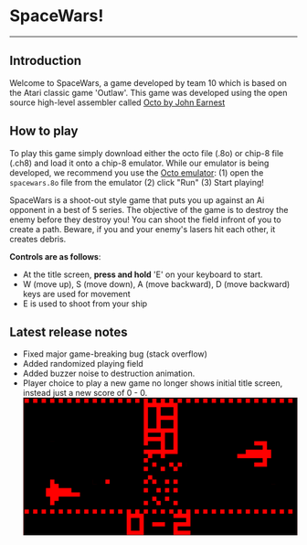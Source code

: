 # **SpaceWars!**
___
## Introduction
Welcome to SpaceWars, a game developed by team 10 which is based on the Atari classic game 'Outlaw'. This game was developed using the open source high-level assembler called [Octo by John Earnest](https://github.com/JohnEarnest/Octo)

## How to play
To play this game simply download either the octo file (.8o) or chip-8 file (.ch8) and load it onto a chip-8 emulator. While our emulator is being developed, we recommend you use the [Octo emulator](http://johnearnest.github.io/Octo/): (1) open the `spacewars.8o` file from the emulator (2) click "Run" (3) Start playing!

SpaceWars is a shoot-out style game that puts you up against an Ai opponent in a best of 5 series. The objective of the game is to destroy the enemy before they destroy you! You can shoot the field infront of you to create a path. Beware, if you and your enemy's lasers hit each other, it creates debris.

**Controls are as follows**:
- At the title screen, **press and hold** 'E' on your keyboard to start. 
- W (move up), S (move down), A (move backward), D (move backward) keys are used for movement
- E is used to shoot from your ship


## Latest release notes
- Fixed major game-breaking bug (stack overflow)
- Added randomized playing field
- Added buzzer noise to destruction animation.
- Player choice to play a new game no longer shows initial title screen, instead just a new score of 0 - 0.
![SpaceWars Title Screen](titlescreen.PNG)
